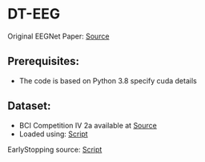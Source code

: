 # DT-EEG

Original EEGNet Paper: [Source](https://arxiv.org/abs/1611.08024#:~:text=In%20this%20work%20we%20introduce,feature%20extraction%20concepts%20for%20BCI.)
## Prerequisites:
- The code is based on Python 3.8
specify cuda details 
## Dataset:
- BCI Competition IV 2a available at [Source](https://www.bbci.de/competition/iv/)
- Loaded using: [Script](https://github.com/MultiScale-BCI/IV-2a/blob/master/get_data.py)

EarlyStopping source: [Script](https://github.com/Bjarten/early-stopping-pytorch/blob/master/pytorchtools.py)
